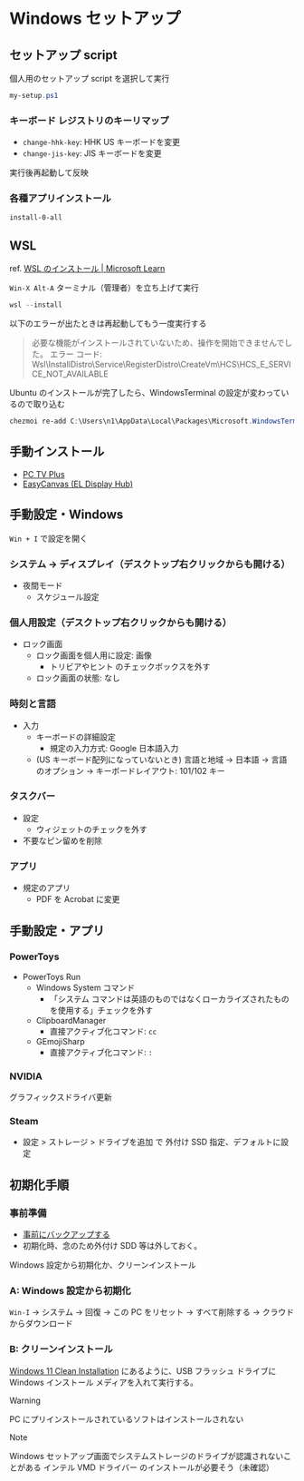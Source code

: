 # Windows セットアップ

## セットアップ script

個人用のセットアップ script を選択して実行

```powershell
my-setup.ps1
```

### キーボード レジストリのキーリマップ

- `change-hhk-key`: HHK US キーボードを変更
- `change-jis-key`: JIS キーボードを変更

実行後再起動して反映

### 各種アプリインストール

`install-0-all`

## WSL

ref. [WSL のインストール | Microsoft Learn](https://learn.microsoft.com/ja-jp/windows/wsl/install)

`Win-X Alt-A` ターミナル（管理者）を立ち上げて実行

```powershell
wsl --install
```

以下のエラーが出たときは再起動してもう一度実行する

> 必要な機能がインストールされていないため、操作を開始できませんでした。
> エラー コード: Wsl\InstallDistro\Service\RegisterDistro\CreateVm\HCS\HCS_E_SERVICE_NOT_AVAILABLE

Ubuntu のインストールが完了したら、WindowsTerminal の設定が変わっているので取り込む

```powershell
chezmoi re-add C:\Users\n1\AppData\Local\Packages\Microsoft.WindowsTerminal_8wekyb3d8bbwe\
```

## 手動インストール

- [PC TV Plus](https://www.sony.jp/software/store/products/pctv-plus/)
- [EasyCanvas (EL Display Hub)](https://www.easynlight.com/en/easycanvas)

## 手動設定・Windows

`Win + I` で設定を開く

### システム → ディスプレイ（デスクトップ右クリックからも開ける）

- 夜間モード
  - スケジュール設定

### 個人用設定（デスクトップ右クリックからも開ける）

- ロック画面
  - ロック画面を個人用に設定: 画像
    - トリビアやヒント のチェックボックスを外す
  - ロック画面の状態: なし

### 時刻と言語

- 入力
  - キーボードの詳細設定
    - 規定の入力方式: Google 日本語入力
  - (US キーボード配列になっていないとき) 言語と地域 → 日本語 → 言語のオプション → キーボードレイアウト: 101/102 キー

### タスクバー

- 設定
  - ウィジェットのチェックを外す
- 不要なピン留めを削除

### アプリ

- 規定のアプリ
  - PDF を Acrobat に変更

## 手動設定・アプリ

### PowerToys

- PowerToys Run
  - Windows System コマンド
    - 「システム コマンドは英語のものではなくローカライズされたものを使用する」チェックを外す
  - ClipboardManager
    - 直接アクティブ化コマンド: `cc`
  - GEmojiSharp
    - 直接アクティブ化コマンド: `:`

### NVIDIA

グラフィックスドライバ更新

### Steam

- 設定 > ストレージ > ドライブを追加 で 外付け SSD 指定、デフォルトに設定

## 初期化手順

### 事前準備

- [事前にバックアップする](backup.md)
- 初期化時、念のため外付け SDD 等は外しておく。

Windows 設定から初期化か、クリーンインストール

### A: Windows 設定から初期化

`Win-I` → システム → 回復 → この PC をリセット → すべて削除する → クラウドからダウンロード

### B: クリーンインストール

[Windows 11 Clean Installation](https://www.microsoft.com/ja-jp/windowsinsider/cleaninstall) にあるように、USB フラッシュ ドライブに Windows インストール メディアを入れて実行する。

> [!WARNING]
> PC にプリインストールされているソフトはインストールされない

> [!NOTE]
> Windows セットアップ画面でシステムストレージのドライブが認識されないことがある
> インテル VMD ドライバー のインストールが必要そう（未確認）
